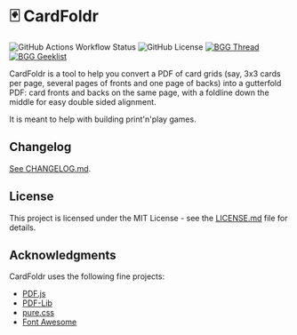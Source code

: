 # 🃏 CardFoldr

![GitHub Actions Workflow Status](https://img.shields.io/github/actions/workflow/status/foosel/cardfoldr/deploy.yml)
![GitHub License](https://img.shields.io/github/license/foosel/cardfoldr)
[![BGG Thread](https://img.shields.io/badge/BGG-Thread-purple?logo=boardgamegeek)](https://boardgamegeek.com/thread/3298313/i-created-a-tool-to-create-foldable-card-pdfs-from)
[![BGG Geeklist](https://img.shields.io/badge/BGG-Geeklist-purple?logo=boardgamegeek)](https://boardgamegeek.com/geeklist/336986/cardfoldr-settings-for-games)



CardFoldr is a tool to help you convert a PDF of card grids (say, 3x3 cards per page, several pages of fronts and one page of backs) into a gutterfold PDF: card fronts and backs on the same page, with a foldline down the middle for easy double sided alignment.

It is meant to help with building print'n'play games.

## Changelog

[See CHANGELOG.md](CHANGELOG.md).

## License

This project is licensed under the MIT License - see the [LICENSE.md](LICENSE.md) file for details.

## Acknowledgments

CardFoldr uses the following fine projects:

- [PDF.js](https://mozilla.github.io/pdf.js/) 
- [PDF-Lib](https://pdf-lib.js.org/)
- [pure.css](https://purecss.io/)
- [Font Awesome](https://fontawesome.com/)
